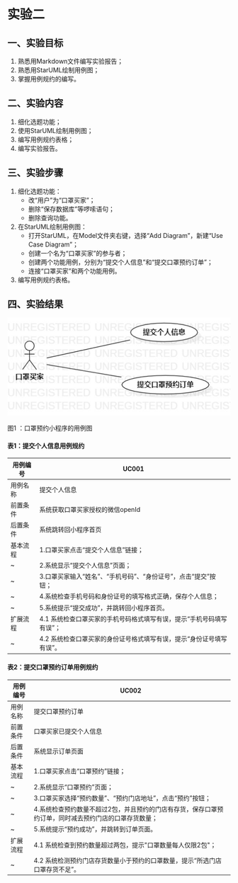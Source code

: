 # 实验二

## 一、实验目标

1. 熟悉用Markdown文件编写实验报告；
2. 熟悉用StarUML绘制用例图；
3. 掌握用例规约的编写。

## 二、实验内容

1. 细化选题功能；
2. 使用StarUML绘制用例图；
3. 编写用例规约表格；
4. 编写实验报告。

## 三、实验步骤

1. 细化选题功能：
   - 改“用户”为“口罩买家”；
   - 删除“保存数据库”等啰嗦语句；
   - 删除查询功能。
2. 在StarUML绘制用例图：
   - 打开StarUML，在Model文件夹右键，选择“Add Diagram”，新建“Use Case Diagram”；
   - 创建一个名为“口罩买家”的参与者；
   - 创建两个功能用例，分别为“提交个人信息”和“提交口罩预约订单”；
   - 连接“口罩买家”和两个功能用例。
3. 编写用例规约表格。

## 四、实验结果

![用例图](./lab2_UseCaseDiagram.jpg)    

图1 ：口罩预约小程序的用例图



#### 表1：提交个人信息用例规约

| 用例编号 | UC001                                                        |
| -------- | ------------------------------------------------------------ |
| 用例名称 | 提交个人信息                                                 |
| 前置条件 | 系统获取口罩买家授权的微信openId                             |
| 后置条件 | 系统跳转回小程序首页                                         |
| 基本流程 | 1.口罩买家点击“提交个人信息”链接；                           |
| ~        | 2.系统显示“提交个人信息”页面；                               |
| ~        | 3.口罩买家输入“姓名”、“手机号码”、“身份证号”，点击“提交”按钮； |
| ~        | 4.系统检查手机号码和身份证号的填写格式正确，保存个人信息；   |
| ~        | 5.系统提示“提交成功”，并跳转回小程序首页。                   |
| 扩展流程 | 4.1 系统检查口罩买家的手机号码格式填写有误，提示“手机号码填写有误”； |
| ~        | 4.2 系统检查口罩买家的身份证号格式填写有误，提示“身份证号填写有误”。 |



#### 表2：提交口罩预约订单用例规约

| 用例编号 | UC002                                                        |
| -------- | ------------------------------------------------------------ |
| 用例名称 | 提交口罩预约订单                                             |
| 前置条件 | 口罩买家已提交个人信息                                       |
| 后置条件 | 系统显示订单页面                                             |
| 基本流程 | 1.口罩买家点击“口罩预约”链接；                               |
| ~        | 2.系统显示“口罩预约”页面；                                   |
| ~        | 3.口罩买家选择“预约数量”、“预约门店地址”，点击“预约”按钮；   |
| ~        | 4.系统检查预约数量不超过2包，并且预约的门店有存货，保存口罩预约订单，同时减去预约门店的口罩存货数量； |
| ~        | 5.系统提示“预约成功”，并跳转到订单页面。                     |
| 扩展流程 | 4.1 系统检查到预约数量超过两包，提示"口罩数量每人仅限2包"；  |
| ~        | 4.2 系统检测预约门店存货数量小于预约的口罩数量，提示“所选门店口罩存货不足”。 |


